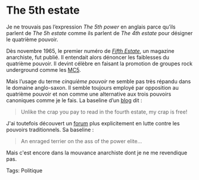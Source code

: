 # The 5th estate

Je ne trouvais pas l’expression *The 5th power* en anglais parce qu’ils parlent de *The 5h estate* comme ils parlent de *The 4th estate* pour désigner le quatrième pouvoir.

Dès novembre 1965, le premier numéro de [*Fifth Estate*](http://en.wikipedia.org/wiki/Fifth_estate), un magazine anarchiste, fut publié. Il entendait alors dénoncer les faiblesses du quatrième pouvoir. Il devint célèbre en faisant la promotion de groupes rock underground comme les [MC5](http://makemyday.free.fr/mc5insf.htm).

Mais l’usage du terme *cinquième pouvoir* ne semble pas très répandu dans le domaine anglo-saxon. Il semble toujours employé par opposition au quatrième pouvoir et non comme une alternative aux trois pouvoirs canoniques comme je le fais. La baseline d’un [blog](http://at5thestate.blogspot.com/) dit :

> Unlike the crap you pay to read in the fourth estate, my crap is free!

J'ai toutefois découvert un [forum](http://community.livejournal.com/5th_estate/) plus explicitement en lutte contre les pouvoirs traditionnels. Sa baseline :

> An enraged terrier on the ass of the power elite...

Mais c'est encore dans la mouvance anarchiste dont je ne me revendique pas.

Tags: Politique